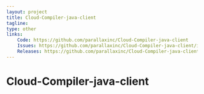 ```yaml
---
layout: project
title: Cloud-Compiler-java-client
tagline: 
type: other
links:
    Code: https://github.com/parallaxinc/Cloud-Compiler-java-client
    Issues: https://github.com/parallaxinc/Cloud-Compiler-java-client/issues
    Releases: https://github.com/parallaxinc/Cloud-Compiler-java-client/releases
---
```

# Cloud-Compiler-java-client

